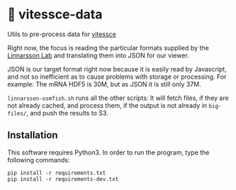 # 🚄  vitessce-data

Utils to pre-process data for [vitessce](http://github.com/hms-dbmi/vitessce/#readme)

Right now, the focus is reading the particular formats supplied by
the [Linnarsson Lab](http://linnarssonlab.org/osmFISH/availability/)
and translating them into JSON for our viewer.

JSON is our target format right now because it is easily read by Javascript,
and not so inefficient as to cause problems with storage or processing.
For example: The mRNA HDF5 is 30M, but as JSON it is still only 37M.

`linnarsson-osmfish.sh` runs all the other scripts: It will fetch files,
if they are not already cached, and process them, if the output is not
already in `big-files/`, and push the results to S3.

## Installation

This software requires Python3. In order to run the program, type the following commands:

```
pip install -r requirements.txt
pip install -r requirements-dev.txt
```